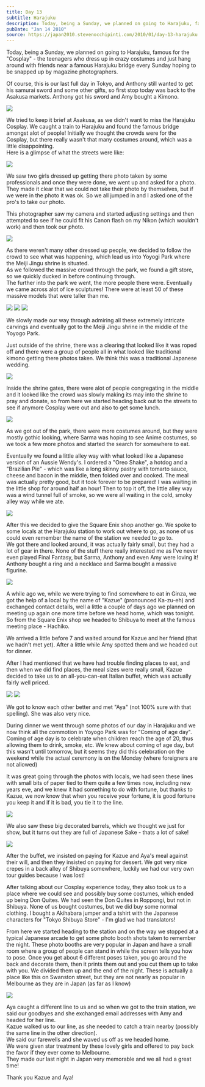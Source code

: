 ```yaml
---
title: Day 13
subtitle: Harajuku
description: Today, being a Sunday, we planned on going to Harajuku, famous for the "Cosplay" - the teenagers who dress up in crazy costumes and just han...
pubDate: "Jan 14 2010"
source: https://japan2010.stevenocchipinti.com/2010/01/day-13-harajuku.html
---
```


Today, being a Sunday, we planned on going to Harajuku, famous for the "Cosplay" - the teenagers who dress up in crazy costumes and just hang around with friends near a famous Harajuku bridge every Sunday hoping to be snapped up by magazine photographers.

Of course, this is our last full day in Tokyo, and Anthony still wanted to get his samurai sword and some other gifts, so first stop today was back to the Asakusa markets. Anthony got his sword and Amy bought a Kimono.

[![](https://2.bp.blogspot.com/_l2YQkMP1pOU/S08GdN64GiI/AAAAAAAAAbo/19wXNGGiPic/s320/DSC_0531.JPG)](https://2.bp.blogspot.com/_l2YQkMP1pOU/S08GdN64GiI/AAAAAAAAAbo/19wXNGGiPic/s1600-h/DSC_0531.JPG)

We tried to keep it brief at Asakusa, as we didn't want to miss the Harajuku Cosplay. We caught a train to Harajuku and found the famous bridge amongst alot of people! Initially we thought the crowds were for the Cosplay, but there really wasn't that many costumes around, which was a little disappointing.  
Here is a glimpse of what the streets were like:

[![](https://2.bp.blogspot.com/_l2YQkMP1pOU/S08OVe5T2sI/AAAAAAAAAdY/NjziWj3nxhQ/s320/DSC_0510.JPG)](https://2.bp.blogspot.com/_l2YQkMP1pOU/S08OVe5T2sI/AAAAAAAAAdY/NjziWj3nxhQ/s1600-h/DSC_0510.JPG)

We saw two girls dressed up getting there photo taken by some professionals and once they were done, we went up and asked for a photo. They made it clear that we could not take their photo by themselves, but if we were in the photo it was ok. So we all jumped in and I asked one of the pro's to take our photo.

This photographer saw my camera and started adjusting settings and then attempted to see if he could fit his Canon flash on my Nikon (which wouldn't work) and then took our photo.

[![](https://3.bp.blogspot.com/_l2YQkMP1pOU/S08GvQiABiI/AAAAAAAAAbw/69xSzztDKrg/s320/DSC_0379.JPG)](https://3.bp.blogspot.com/_l2YQkMP1pOU/S08GvQiABiI/AAAAAAAAAbw/69xSzztDKrg/s1600-h/DSC_0379.JPG)

As there weren't many other dressed up people, we decided to follow the crowd to see what was happening, which lead us into Yoyogi Park where the Meiji Jingu shrine is situated.  
As we followed the massive crowd through the park, we found a gift store, so we quickly ducked in before continuing through.  
The further into the park we went, the more people there were. Eventually we came across alot of ice sculptures! There were at least 50 of these massive models that were taller than me.

[![](https://3.bp.blogspot.com/_l2YQkMP1pOU/S08G9TgUEaI/AAAAAAAAAb4/zm4QvKocUSY/s320/DSC_0418.JPG)](https://3.bp.blogspot.com/_l2YQkMP1pOU/S08G9TgUEaI/AAAAAAAAAb4/zm4QvKocUSY/s1600-h/DSC_0418.JPG)
[![](https://4.bp.blogspot.com/_l2YQkMP1pOU/S08HAGmGeAI/AAAAAAAAAcA/5XUCFHV3ct4/s320/DSC_0423.JPG)](https://4.bp.blogspot.com/_l2YQkMP1pOU/S08HAGmGeAI/AAAAAAAAAcA/5XUCFHV3ct4/s1600-h/DSC_0423.JPG)
[![](https://3.bp.blogspot.com/_l2YQkMP1pOU/S08HCL2Bb7I/AAAAAAAAAcI/NY0U-ngil1g/s320/DSC_0445.JPG)](https://3.bp.blogspot.com/_l2YQkMP1pOU/S08HCL2Bb7I/AAAAAAAAAcI/NY0U-ngil1g/s1600-h/DSC_0445.JPG)

We slowly made our way through admiring all these extremely intricate carvings and eventually got to the Meiji Jingu shrine in the middle of the Yoyogo Park.

Just outside of the shrine, there was a clearing that looked like it was roped off and there were a group of people all in what looked like traditional kimono getting there photos taken. We think this was a traditional Japanese wedding.

[![](https://1.bp.blogspot.com/_l2YQkMP1pOU/S08HX3oUupI/AAAAAAAAAcQ/fPxxsuCyrmo/s320/DSC_0478.JPG)](https://1.bp.blogspot.com/_l2YQkMP1pOU/S08HX3oUupI/AAAAAAAAAcQ/fPxxsuCyrmo/s1600-h/DSC_0478.JPG)

Inside the shrine gates, there were alot of people congregating in the middle and it looked like the crowd was slowly making its may into the shrine to pray and donate, so from here we started heading back out to the streets to see if anymore Cosplay were out and also to get some lunch.

[![](https://3.bp.blogspot.com/_l2YQkMP1pOU/S08HgIZVpLI/AAAAAAAAAcY/uli9jWh_qac/s320/DSC_0481.JPG)](https://3.bp.blogspot.com/_l2YQkMP1pOU/S08HgIZVpLI/AAAAAAAAAcY/uli9jWh_qac/s1600-h/DSC_0481.JPG)

As we got out of the park, there were more costumes around, but they were mostly gothic looking, where Sarma was hoping to see Anime costumes, so we took a few more photos and started the search for somewhere to eat.

Eventually we found a little alley way with what looked like a Japanese version of an Aussie Wendy's. I ordered a "Oreo Shake", a hotdog and a "Brazilian Pie" - which was like a long skinny pastry with tomarto sauce, cheese and bacon in the middle, then folded over and cooked. The meal was actually pretty good, but it took forever to be prepared! I was waiting in the little shop for around half an hour! Then to top it off, the little alley way was a wind tunnel full of smoke, so we were all waiting in the cold, smoky alley way while we ate.

[![](https://3.bp.blogspot.com/_l2YQkMP1pOU/S08H4vrT6DI/AAAAAAAAAcg/8KL2lLrXWYA/s320/DSC_0511.JPG)](https://3.bp.blogspot.com/_l2YQkMP1pOU/S08H4vrT6DI/AAAAAAAAAcg/8KL2lLrXWYA/s1600-h/DSC_0511.JPG)

After this we decided to give the Square Enix shop another go. We spoke to some locals at the Harajuku station to work out where to go, as none of us could even remember the name of the station we needed to go to.  
We got there and looked around, it was actually fairly small, but they had a lot of gear in there. None of the stuff there really interested me as I've never even played Final Fantasy, but Sarma, Anthony and even Amy were loving it!  
Anthony bought a ring and a necklace and Sarma bought a massive figurine.

[![](https://1.bp.blogspot.com/_l2YQkMP1pOU/S08IB6EgDRI/AAAAAAAAAco/PxW90fOXmj4/s320/DSC_0521.JPG)](https://1.bp.blogspot.com/_l2YQkMP1pOU/S08IB6EgDRI/AAAAAAAAAco/PxW90fOXmj4/s1600-h/DSC_0521.JPG)

A while ago we, while we were trying to find somewhere to eat in Ginza, we got the help of a local by the name of "Kazue" (pronounced Ka-zu-eh) and exchanged contact details, well a little a couple of days ago we planned on meeting up again one more time before we head home, which was tonight. So from the Square Enix shop we headed to Shibuya to meet at the famous meeting place - Hachiko.

We arrived a little before 7 and waited around for Kazue and her friend (that we hadn't met yet). After a little while Amy spotted them and we headed out for dinner.

After I had mentioned that we have had trouble finding places to eat, and then when we did find places, the meal sizes were really small, Kazue decided to take us to an all-you-can-eat Italian buffet, which was actually fairly well priced.

[![](https://2.bp.blogspot.com/_l2YQkMP1pOU/S08IKQmPzBI/AAAAAAAAAcw/3FXYmlBnwbY/s320/DSC_0527.JPG)](https://2.bp.blogspot.com/_l2YQkMP1pOU/S08IKQmPzBI/AAAAAAAAAcw/3FXYmlBnwbY/s1600-h/DSC_0527.JPG)
[![](https://4.bp.blogspot.com/_l2YQkMP1pOU/S08IokwA7zI/AAAAAAAAAdI/SrRv68tJulY/s320/DSC_0528.JPG)](https://4.bp.blogspot.com/_l2YQkMP1pOU/S08IokwA7zI/AAAAAAAAAdI/SrRv68tJulY/s1600-h/DSC_0528.JPG)

We got to know each other better and met "Aya" (not 100% sure with that spelling). She was also very nice.

During dinner we went through some photos of our day in Harajuku and we now think all the commotion in Yoyogo Park was for "Coming of age day".  
Coming of age day is to celebrate when children reach the age of 20, thus allowing them to drink, smoke, etc. We knew about coming of age day, but this wasn't until tomorrow, but it seems they did this celebration on the weekend while the actual ceremony is on the Monday (where foreigners are not allowed)

It was great going through the photos with locals, we had seen these lines with small bits of paper tied to them quite a few times now, including new years eve, and we knew it had something to do with fortune, but thanks to Kazue, we now know that when you receive your fortune, it is good fortune you keep it and if it is bad, you tie it to the line.

[![](https://1.bp.blogspot.com/_l2YQkMP1pOU/S08IVD1jw5I/AAAAAAAAAc4/9ZK1rWTaPSg/s320/DSC_0491.JPG)](https://1.bp.blogspot.com/_l2YQkMP1pOU/S08IVD1jw5I/AAAAAAAAAc4/9ZK1rWTaPSg/s1600-h/DSC_0491.JPG)

We also saw these big decorated barrels, which we thought we just for show, but it turns out they are full of Japanese Sake - thats a lot of sake!

[![](https://4.bp.blogspot.com/_l2YQkMP1pOU/S08IcmpggUI/AAAAAAAAAdA/6kEnB4F1OuI/s320/DSC_0498.JPG)](https://4.bp.blogspot.com/_l2YQkMP1pOU/S08IcmpggUI/AAAAAAAAAdA/6kEnB4F1OuI/s1600-h/DSC_0498.JPG)

After the buffet, we insisted on paying for Kazue and Aya's meal against their will, and then they insisted on paying for dessert. We got very nice crepes in a back alley of Shibuya somewhere, luckily we had our very own tour guides because I was lost!

After talking about our Cosplay experience today, they also took us to a place where we could see and possibly buy some costumes, which ended up being Don Quites. We had seen the Don Quites in Roppongi, but not in Shibuya. None of us bought costumes, but we did buy some normal clothing. I bought a Akihabara jumper and a tshirt with the Japanese characters for "Tokyo Shibuya Store" - I'm glad we had translators!

From here we started heading to the station and on the way we stopped at a typical Japanese arcade to get some photo booth shots taken to remember the night. These photo booths are very popular in Japan and have a small room where a group of people can stand in while the screen tells you how to pose. Once you get about 6 different poses taken, you go around the back and decorate them, then it prints them out and you cut them up to take with you. We divided them up and the end of the night. These is actually a place like this on Swanston street, but they are not nearly as popular in Melbourne as they are in Japan (as far as I know)

[![](https://3.bp.blogspot.com/_l2YQkMP1pOU/S08NbkvDkxI/AAAAAAAAAdQ/amvpIzn2iGE/s320/DSC_9999.JPG)](https://3.bp.blogspot.com/_l2YQkMP1pOU/S08NbkvDkxI/AAAAAAAAAdQ/amvpIzn2iGE/s1600-h/DSC_9999.JPG)

Aya caught a different line to us and so when we got to the train station, we said our goodbyes and she exchanged email addresses with Amy and headed for her line.  
Kazue walked us to our line, as she needed to catch a train nearby (possibly the same line in the other direction).  
We said our farewells and she waved us off as we headed home.  
We were given star treatment by these lovely girls and offered to pay back the favor if they ever come to Melbourne.  
They made our last night in Japan very memorable and we all had a great time!

Thank you Kazue and Aya!
